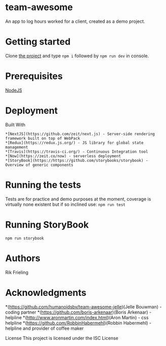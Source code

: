 # team-awesome
An app to log hours worked for a client, created as a demo project.

# Getting started
  Clone [the project](https://github.com/humanoidsbv/team-awesome-rik) and type `npm i` followed by `npm run dev` in console.

# Prerequisites
  [NodeJS](https://nodejs.org/en/)


# Deployment
Built With

    *[NextJS](https://github.com/zeit/next.js) - Server-side rendering framework built on top of WebPack
    *[Redux](https://redux.js.org/) - JS library for global state management
    *[Travis](https://travis-ci.org/) - Continuous Integration tool
    *[Now](https://zeit.co/now) - serverless deployment
    *[StoryBook](https://https://github.com/storybooks/storybook) - Overview of generic components


# Running the tests
  Tests are for practice and demo purposes at the moment, coverage is virtually none existent but if so inclined use:
  `npm run test`

# Running StoryBook
  `npm run storybook`

# Authors
Rik Frieling

# Acknowledgments

  *(https://github.com/humanoidsbv/team-awesome-jelle)(Jelle Bouwman) - coding partner
  *(https://github.com/boris-arkenaar)(Boris Arkenaar) - helpline
  *(http://www.aronmartin.com/index.html)(Aron Martin) - css helpline
  *(https://github.com/RobbinHabermehl)(Robbin Habermehl) - helpline and provider of coffee maker


License
  This project is licensed under the ISC License
